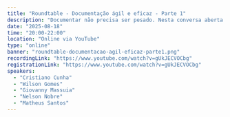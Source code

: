 ```yaml
---
title: "Roundtable - Documentação ágil e eficaz - Parte 1"
description: "Documentar não precisa ser pesado. Nesta conversa aberta vamos partilhar experiências, práticas e ferramentas para criar documentação simples, prática e útil no dia a dia da equipa. O suficiente, no momento certo"
date: "2025-08-18"
time: "20:00-22:00"
location: "Online via YouTube"
type: "online"
banner: "roundtable-documentacao-agil-eficaz-parte1.png"
recordingLink: "https://www.youtube.com/watch?v=gUkJECVOCbg"
registrationLink: "https://www.youtube.com/watch?v=gUkJECVOCbg"
speakers:
  - "Cristiano Cunha"
  - "Wilson Gomes"
  - "Giovanny Massuia"
  - "Nelson Nobre"
  - "Matheus Santos"
---
```

